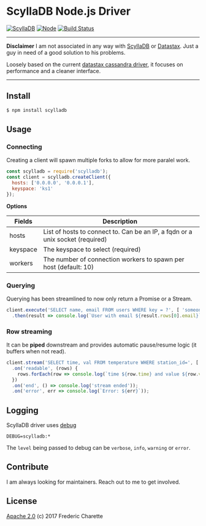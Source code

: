 # ScyllaDB Node.js Driver

[![ScyllaDB](https://img.shields.io/npm/v/scylladb.svg)](https://www.npmjs.com/package/scylladb)
[![Node](https://img.shields.io/badge/node->%3D4.0-blue.svg)](https://nodejs.org)
[![Build Status](https://travis-ci.org/fed135/scylladb.svg?branch=master)](https://travis-ci.org/fed135/scylladb)

---

**Disclaimer** I am not associated in any way with [ScyllaDB](https://github.com/scylladb) or [Datastax](https://github.com/datastax).
Just a guy in need of a good solution to his problems.

Loosely based on the current [datastax cassandra driver](https://github.com/datastax/nodejs-driver), it focuses on performance and a cleaner interface.

---

## Install

```bash
$ npm install scylladb
```


## Usage

### Connecting

Creating a client will spawn multiple forks to allow for more paralel work.

```javascript
const scylladb = require('scylladb');
const client = scylladb.createClient({
  hosts: ['0.0.0.0', '0.0.0.1'],
  keyspace: 'ks1'
});
```

**Options**

Fields | Description
--- | ---
hosts | List of hosts to connect to. Can be an IP, a fqdn or a unix socket (required)
keyspace | The keyspace to select (required)
workers | The number of connection workers to spawn per host (default: 10) 

### Querying

Querying has been streamlined to now only return a Promise or a Stream.

```javascript
client.execute('SELECT name, email FROM users WHERE key = ?', [ 'someone' ], { prepare: true })
  .then(result => console.log(`User with email ${result.rows[0].email}`));
```

### Row streaming

It can be **piped** downstream and provides automatic pause/resume logic (it buffers when not read).

```javascript
client.stream('SELECT time, val FROM temperature WHERE station_id=', [ 'abc' ])
  .on('readable', (rows) {
    rows.forEach(row => console.log(`time ${row.time} and value ${row.value}`));
  })
  .on('end', () => console.log('stream ended')); 
  .on('error', err => console.log(`Error: ${err}`));
```


## Logging

ScyllaDB driver uses [debug](https://github.com/visionmedia/debug)

```
DEBUG=scylladb:* 
```

The `level` being passed to debug can be `verbose`, `info`, `warning` or `error`.


## Contribute

I am always looking for maintainers. Reach out to me to get involved. 


## License 

[Apache 2.0](LICENSE) (c) 2017 Frederic Charette
